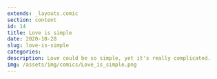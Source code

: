 ```yaml
---
extends: _layouts.comic
section: content
id: 14
title: Love is simple
date: 2020-10-28
slug: love-is-simple
categories:
description: Love could be so simple, yet it's really complicated.
img: /assets/img/comics/Love_is_simple.png
---
```

